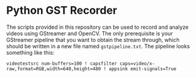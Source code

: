 # Python GST Recorder
The scripts provided in this repository can be used to record and analyze videos using GStreamer and OpenCV. The only prerequisite is your GStreamer pipeline that you want to obtain the stream through, which should be written in a new file named `gstpipeline.txt`. The pipeline looks something like this:

```
videotestsrc num-buffers=100 ! capsfilter caps=video/x-raw,format=RGB,width=640,height=480 ! appsink emit-signals=True
```


